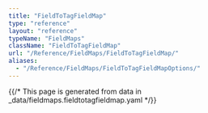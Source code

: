 ```yaml
---
title: "FieldToTagFieldMap"
type: "reference"
layout: "reference"
typeName: "FieldMaps"
className: "FieldToTagFieldMap"
url: "/Reference/FieldMaps/FieldToTagFieldMap/"
aliases:
  - "/Reference/FieldMaps/FieldToTagFieldMapOptions/"
---
```


{{/* This page is generated from data in _data/fieldmaps.fieldtotagfieldmap.yaml */}}

